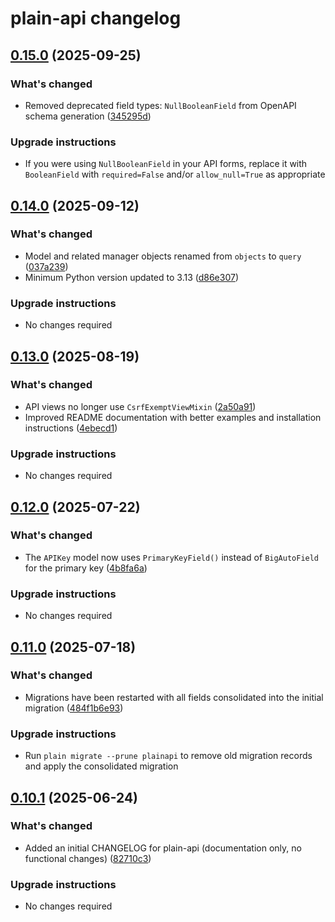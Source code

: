 # plain-api changelog

## [0.15.0](https://github.com/dropseed/plain/releases/plain-api@0.15.0) (2025-09-25)

### What's changed

- Removed deprecated field types: `NullBooleanField` from OpenAPI schema generation ([345295d](https://github.com/dropseed/plain/commit/345295dc8a))

### Upgrade instructions

- If you were using `NullBooleanField` in your API forms, replace it with `BooleanField` with `required=False` and/or `allow_null=True` as appropriate

## [0.14.0](https://github.com/dropseed/plain/releases/plain-api@0.14.0) (2025-09-12)

### What's changed

- Model and related manager objects renamed from `objects` to `query` ([037a239](https://github.com/dropseed/plain/commit/037a239ef4711c4477a211d63c57ad8414096301))
- Minimum Python version updated to 3.13 ([d86e307](https://github.com/dropseed/plain/commit/d86e307efb0d5e8f5001efccede4d58d0e26bfea))

### Upgrade instructions

- No changes required

## [0.13.0](https://github.com/dropseed/plain/releases/plain-api@0.13.0) (2025-08-19)

### What's changed

- API views no longer use `CsrfExemptViewMixin` ([2a50a91](https://github.com/dropseed/plain/commit/2a50a9154e7fb72ea0dad860954af1f96117143e))
- Improved README documentation with better examples and installation instructions ([4ebecd1](https://github.com/dropseed/plain/commit/4ebecd1856f96afc09a2ad6887224ae94b1a7395))

### Upgrade instructions

- No changes required

## [0.12.0](https://github.com/dropseed/plain/releases/plain-api@0.12.0) (2025-07-22)

### What's changed

- The `APIKey` model now uses `PrimaryKeyField()` instead of `BigAutoField` for the primary key ([4b8fa6a](https://github.com/dropseed/plain/commit/4b8fa6aef126a15e48b5f85e0652adf841eb7b5c))

### Upgrade instructions

- No changes required

## [0.11.0](https://github.com/dropseed/plain/releases/plain-api@0.11.0) (2025-07-18)

### What's changed

- Migrations have been restarted with all fields consolidated into the initial migration ([484f1b6e93](https://github.com/dropseed/plain/commit/484f1b6e93))

### Upgrade instructions

- Run `plain migrate --prune plainapi` to remove old migration records and apply the consolidated migration

## [0.10.1](https://github.com/dropseed/plain/releases/plain-api@0.10.1) (2025-06-24)

### What's changed

- Added an initial CHANGELOG for plain-api (documentation only, no functional changes) ([82710c3](https://github.com/dropseed/plain/commit/82710c3))

### Upgrade instructions

- No changes required
